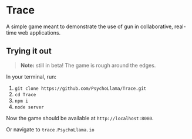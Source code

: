 # Trace

A simple game meant to demonstrate the use of gun in collaborative, real-time web applications.

## Trying it out

> **Note:** still in beta! The game is rough around the edges.

In your terminal, run:

 1. `git clone https://github.com/PsychoLlama/Trace.git`
 2. `cd Trace`
 3. `npm i`
 4. `node server`

Now the game should be available at `http://localhost:8080`.

Or navigate to `trace.PsychoLlama.io`

<!--note: figure out hosted solutions with PM2 and gun (as well as DNS passthrough)-->
